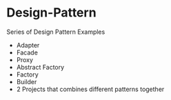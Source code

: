 # Design-Pattern
Series of Design Pattern Examples
* Adapter
* Facade
* Proxy
* Abstract Factory
* Factory
* Builder
* 2 Projects that combines different patterns together
